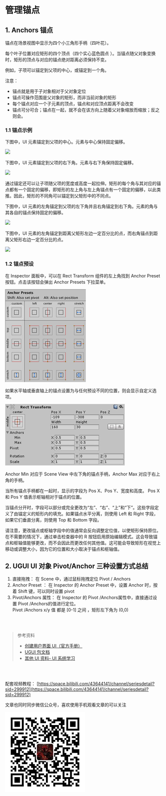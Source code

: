 # 管理锚点


## 1. Anchors 锚点

锚点在场景视图中显示为四个小三角形手柄（四叶花）。

每个叶子位置对应矩形的四个顶点（四个实心蓝色圆点 ）。当锚点随父对象变换时，矩形的顶点与对应的锚点绝对距离必须保持不变。

例如，子项可以锚定到父项的中心，或锚定到一个角。

注意：

* 锚点就是用于子对象相对于父对象定位
* 锚点可操作范围是父对象的矩形，而非当前对象的矩形
* 每个锚点对应一个子元素的顶点，锚点和对应顶点距离不会改变
* 锚点可分可合；锚点在一起，就不会在该方向上随着父对象缩放而缩放；反之则会。

### 1.1 锚点示例

下图中，UI 元素锚定到父项的中心。元素与中心保持固定偏移。

![](https://docs.unity3d.com/cn/2021.2/uploads/Main/UI_Anchored1.gif)

下图中，UI 元素锚定到父项的右下角。元素与右下角保持固定偏移。

![](https://docs.unity3d.com/cn/2021.2/uploads/Main/UI_Anchored2.gif)

通过锚定还可以让子项随父项的宽度或高度一起拉伸。矩形的每个角与其对应的锚点都有一个固定的偏移，即矩形的左上角与左上角锚点有一个固定的偏移，以此类推。因此，矩形的不同角可以锚定到父矩形中的不同点。

下图中，UI 元素的左角锚定到父项的左下角并且右角锚定到右下角。元素的角与其各自的锚点保持固定的偏移。

![](https://docs.unity3d.com/cn/2021.2/uploads/Main/UI_Anchored3.gif)

下图中，UI 元素的左角锚定到距离父矩形左边一定百分比的点，而右角锚点到距离父矩形右边一定百分比的点。

![](https://docs.unity3d.com/cn/2021.2/uploads/Main/UI_Anchored4.gif)

### 1.2 锚点预设

在 Inspector 面板中，可以在 Rect Transform 组件的左上角找到 Anchor Preset 按钮。点击该按钮会弹出 Anchor Presets 下拉菜单。

![](../../imgs/UI_AnchorPreset.png)

如果水平轴或垂直轴上的锚点设置为与任何预设不同的位置，则会显示自定义选项。

![](../../imgs/UI_RectTransform1.png)

Anchor Min 对应于 Scene View 中左下角的锚点手柄，Anchor Max 对应于右上角的手柄。

当所有锚点手柄都在一起时，显示的字段为 Pos X、Pos Y、宽度和高度。 Pos X 和 Pos Y 值表示枢轴相对于锚点的位置。

当锚点分开时，字段可以部分或完全更改为“左”、“右”、“上”和“下”。这些字段定义了由锚定义的矩形内的填充。如果锚点水平分离，则使用 Left 和 Right 字段，如果它们垂直分离，则使用 Top 和 Bottom 字段。

请注意，更改锚点或枢轴字段中的值通常会反向调整定位值，以使矩形保持原位。在不需要的情况下，通过单击检查器中的 R 按钮启用原始编辑模式。这会导致锚点和枢轴值能够更改，而不会因此而更改任何其他值。这可能会导致矩形在视觉上移动或调整大小，因为它的位置和大小取决于锚点和枢轴值。

## 2. UGUI UI 对象 Pivot/Anchor 三种设置方式总结

1. 直接拖拽：
    在 Scene 中，通过鼠标拖拽定位 Pivot / Anchors
2. Anchor Preset ：
    在 Inspector 的 Anchor Preset 中，设置 Anchor 时，按着 Shift 键，可以同时设置 pivot
3. Pivot/Anchors 属性： 
    在 Inspector 的 Pivot /Anchors属性中，直接通过设置 Pivot /Anchors的值进行定位。  
    Pivot /Anchors  x/y 值 都是  [0-1] 之间 ，矩形左下角为 (0,0) 

</br>
</hr>
</br>

>参考资料
>
> - [创建用户界面 UI（官方手册）](https://docs.unity3d.com/cn/2021.2/Manual/UIToolkits.html)
> - [UGUI 包文档](https://docs.unity3d.com/Packages/com.unity.ugui@1.0/manual/index.html)
> - [其他 UI 资料- UI 系统学习](https://pmlpml.github.io/unity3d-learning/09-ui.html)

</br>
</hr>
</br>

配套视频教程：
[https://space.bilibili.com/43644141/channel/seriesdetail?sid=299912](https://space.bilibili.com/43644141/channel/seriesdetail?sid=299912)

文章也同时同步微信公众号，喜欢使用手机观看文章的可以关注

![](../../imgs/微信公众号二维码.jpg)